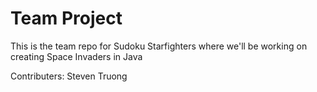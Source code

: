 # Team Project

This is the team repo for Sudoku Starfighters where we'll
be working on creating Space Invaders in Java

Contributers:
Steven Truong
